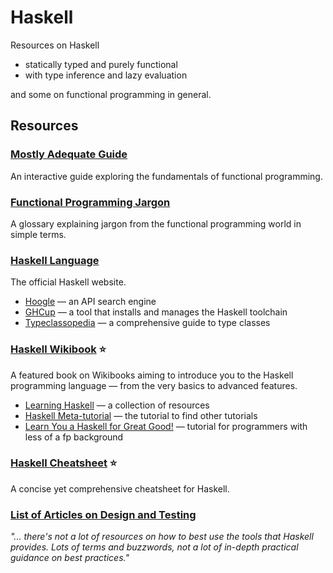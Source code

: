 # Haskell

Resources on Haskell

- statically typed and purely functional
- with type inference and lazy evaluation

and some on functional programming in general.

## Resources

### [Mostly Adequate Guide](https://mostly-adequate.gitbook.io/mostly-adequate-guide)

An interactive guide exploring the fundamentals of functional programming.

### [Functional Programming Jargon](https://github.com/hemanth/functional-programming-jargon)

A glossary explaining jargon from the functional programming world in simple terms.

### [Haskell Language](https://www.haskell.org/)

The official Haskell website.

- [Hoogle](https://hoogle.haskell.org/) — an API search engine
- [GHCup](https://www.haskell.org/ghcup/) — a tool that installs and manages the Haskell toolchain
- [Typeclassopedia](https://wiki.haskell.org/Typeclassopedia) — a comprehensive guide to type classes

### [Haskell Wikibook](https://en.wikibooks.org/wiki/Haskell) ⭐

A featured book on Wikibooks aiming to introduce you to the Haskell programming language — from the very basics to advanced features.

- [Learning Haskell](https://wiki.haskell.org/Learning_Haskell) — a collection of resources
- [Haskell Meta-tutorial](https://wiki.haskell.org/Meta-tutorial) — the tutorial to find other tutorials
- [Learn You a Haskell for Great Good!](https://learnyouahaskell.github.io/chapters.html) — tutorial for programmers with less of a fp background

### [Haskell Cheatsheet](https://matela.com.br/haskell-cs.pdf) ⭐

A concise yet comprehensive cheatsheet for Haskell.

### [List of Articles on Design and Testing](https://williamyaoh.com/posts/2019-11-24-design-and-testing-articles.html)

_"... there's not a lot of resources on how to best use the tools that Haskell provides. Lots of terms and buzzwords, not a lot of in-depth practical guidance on best practices."_
